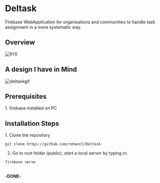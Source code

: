 # Deltask
Firebase WebApplication for organisations and communities to handle task assignment in a more systematic way.

<h2>Overview</h2>

![P(1)](https://user-images.githubusercontent.com/29266591/74998839-d4715b80-547f-11ea-960c-ac849bbec082.png)

<h2> A design I have in Mind</h2>

![deltaskgif](https://user-images.githubusercontent.com/29266591/74998208-231df600-547e-11ea-9f52-9ef0a4f26165.gif)


 <h2>Prerequisites</h2>
 1. firebase installed on PC
 <h2>Installation Steps</h2>
 1. Clone the repository 

``` git clone https://github.com/rohancl/Deltask ```

 2. Go to root folder (public), start a local server by typing in:
 ```
 firebase serve
 ```
 <br>
 <b>-DONE-</b>
